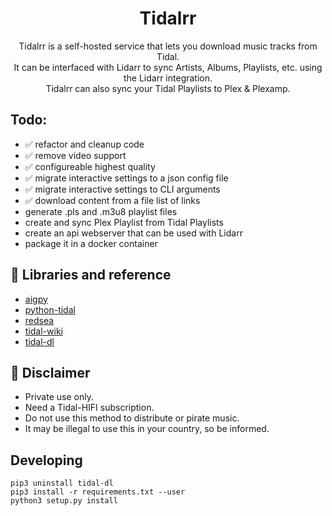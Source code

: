 <div align="center">
  <h1>Tidalrr</h1>
</div>
<p align="center">
  Tidalrr is a self-hosted service that lets you download music tracks from Tidal.<br/>
  It can be interfaced with Lidarr to sync Artists, Albums, Playlists, etc. using the Lidarr integration.<br/>
  Tidalrr can also sync your Tidal Playlists to Plex & Plexamp.
</p>

## Todo:
- ✅ refactor and cleanup code
- ✅ remove video support
- ✅ configureable highest quality
- ✅ migrate interactive settings to a json config file
- ✅ migrate interactive settings to CLI arguments
- ✅ download content from a file list of links
- generate .pls and .m3u8 playlist files
- create and sync Plex Playlist from Tidal Playlists
- create an api webserver that can be used with Lidarr
- package it in a docker container

## 🎨 Libraries and reference

- [aigpy](https://github.com/yaronzz/AIGPY)
- [python-tidal](https://github.com/tamland/python-tidal)
- [redsea](https://github.com/redsudo/RedSea)
- [tidal-wiki](https://github.com/Fokka-Engineering/TIDAL/wiki)
- [tidal-dl](https://github.com/yaronzz/Tidal-Media-Downloader)

## 📜 Disclaimer
- Private use only.
- Need a Tidal-HIFI subscription. 
- Do not use this method to distribute or pirate music.
- It may be illegal to use this in your country, so be informed.

## Developing

```shell
pip3 uninstall tidal-dl
pip3 install -r requirements.txt --user
python3 setup.py install
```

